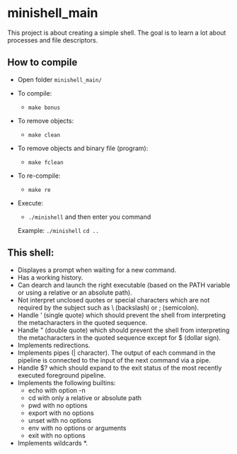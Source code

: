 # minishell_main
This project is about creating a simple shell. The goal is to learn a lot about processes and file descriptors.

## How to compile
+ Open folder `minishell_main/`
+ To compile:
  + `make bonus`
+ To remove objects:
  + `make clean`
+ To remove objects and binary file (program):
  + `make fclean`
+ To re-compile:
  + `make re`
+ Execute:
  + `./minishell` and then enter you command
  
  Example: `./minishell`  `cd ..` 

## This shell:
+ Displayes a prompt when waiting for a new command.
+ Has a working history.
+ Can dearch and launch the right executable (based on the PATH variable or using a relative or an absolute path).
+ Not interpret unclosed quotes or special characters which are not required by the subject such as \ (backslash) or ; (semicolon).
+ Handle ’ (single quote) which should prevent the shell from interpreting the metacharacters in the quoted sequence.
+ Handle " (double quote) which should prevent the shell from interpreting the metacharacters in the quoted sequence except for $ (dollar sign).
+ Implements redirections.
+ Implements pipes (| character). The output of each command in the pipeline is connected to the input of the next command via a pipe.
+ Handle $? which should expand to the exit status of the most recently executed foreground pipeline.
+ Implements the following builtins:
  + echo with option -n
  + cd with only a relative or absolute path
  + pwd with no options
  + export with no options
  + unset with no options
  + env with no options or arguments
  + exit with no options
+ Implements wildcards *.
